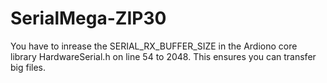 # SerialMega-ZIP30


You have to inrease the SERIAL_RX_BUFFER_SIZE in the Ardiono core library HardwareSerial.h on line 54 to 2048. This ensures you can transfer big files.

